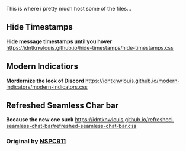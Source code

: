 This is where i pretty much host some of the files...

## Hide Timestamps
**Hide message timestamps until you hover**
https://idntknwlouis.github.io/hide-timestamps/hide-timestamps.css


## Modern Indicatiors
**Mordernize the look of Discord**
https://idntknwlouis.github.io/modern-indicators/modern-indicators.css


## Refreshed Seamless Char bar
**Because the new one suck**
https://idntknwlouis.github.io/refreshed-seamless-chat-bar/refreshed-seamless-chat-bar.css
### Original by [NSPC911](https://github.com/NSPC911)
